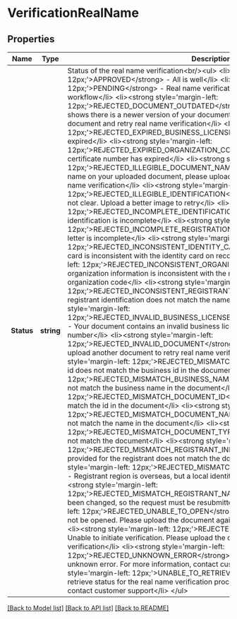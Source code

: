 # VerificationRealName

## Properties
Name | Type | Description | Notes
------------ | ------------- | ------------- | -------------
**Status** | **string** | Status of the real name verification&lt;br/&gt;&lt;ul&gt; &lt;li&gt;&lt;strong style&#x3D;&#x27;margin-left: 12px;&#x27;&gt;APPROVED&lt;/strong&gt; - All is well&lt;/li&gt; &lt;li&gt;&lt;strong style&#x3D;&#x27;margin-left: 12px;&#x27;&gt;PENDING&lt;/strong&gt; - Real name verification is working its way through the workflow&lt;/li&gt; &lt;li&gt;&lt;strong style&#x3D;&#x27;margin-left: 12px;&#x27;&gt;REJECTED_DOCUMENT_OUTDATED&lt;/strong&gt; - Local government verification shows there is a newer version of your document.  Upload the latest version of the document and retry real name verification&lt;/li&gt; &lt;li&gt;&lt;strong style&#x3D;&#x27;margin-left: 12px;&#x27;&gt;REJECTED_EXPIRED_BUSINESS_LICENSE&lt;/strong&gt; - Business license is expired&lt;/li&gt; &lt;li&gt;&lt;strong style&#x3D;&#x27;margin-left: 12px;&#x27;&gt;REJECTED_EXPIRED_ORGANIZATION_CODE&lt;/strong&gt; - Organization code certificate number has expired&lt;/li&gt; &lt;li&gt;&lt;strong style&#x3D;&#x27;margin-left: 12px;&#x27;&gt;REJECTED_ILLEGIBLE_DOCUMENT_NAME&lt;/strong&gt; - There isn’t a clear name on your uploaded document, please upload a different document to retry real name verification&lt;/li&gt; &lt;li&gt;&lt;strong style&#x3D;&#x27;margin-left: 12px;&#x27;&gt;REJECTED_ILLEGIBLE_IDENTIFICATION&lt;/strong&gt; - Registrant identification is not clear.  Upload a better image to retry&lt;/li&gt; &lt;li&gt;&lt;strong style&#x3D;&#x27;margin-left: 12px;&#x27;&gt;REJECTED_INCOMPLETE_IDENTIFICATION&lt;/strong&gt; - Registrant identification is incomplete&lt;/li&gt; &lt;li&gt;&lt;strong style&#x3D;&#x27;margin-left: 12px;&#x27;&gt;REJECTED_INCOMPLETE_REGISTRATION_LETTER&lt;/strong&gt; - Registration letter is incomplete&lt;/li&gt; &lt;li&gt;&lt;strong style&#x3D;&#x27;margin-left: 12px;&#x27;&gt;REJECTED_INCONSISTENT_IDENTITY_CARD&lt;/strong&gt; - Provided identity card is inconsistent with the identity card on record&lt;/li&gt; &lt;li&gt;&lt;strong style&#x3D;&#x27;margin-left: 12px;&#x27;&gt;REJECTED_INCONSISTENT_ORGANIZATION_CODE&lt;/strong&gt; - Provided organization information is inconsistent with the results obtained using the submitted organization code&lt;/li&gt; &lt;li&gt;&lt;strong style&#x3D;&#x27;margin-left: 12px;&#x27;&gt;REJECTED_INCONSISTENT_REGISTRANT_NAME&lt;/strong&gt; - Name on the registrant identification does not match the name in the system&lt;/li&gt; &lt;li&gt;&lt;strong style&#x3D;&#x27;margin-left: 12px;&#x27;&gt;REJECTED_INVALID_BUSINESS_LICENSE_OR_ORGANIZATION_CODE&lt;/strong&gt; - Your document contains an invalid business license or organization code certificate number&lt;/li&gt; &lt;li&gt;&lt;strong style&#x3D;&#x27;margin-left: 12px;&#x27;&gt;REJECTED_INVALID_DOCUMENT&lt;/strong&gt; - Document is invalid.  Please upload another document to retry real name verification&lt;/li&gt; &lt;li&gt;&lt;strong style&#x3D;&#x27;margin-left: 12px;&#x27;&gt;REJECTED_MISMATCH_BUSINESS_ID&lt;/strong&gt; - Business id does not match the business id in the document&lt;/li&gt; &lt;li&gt;&lt;strong style&#x3D;&#x27;margin-left: 12px;&#x27;&gt;REJECTED_MISMATCH_BUSINESS_NAME&lt;/strong&gt; - Business name does not match the business name in the document&lt;/li&gt; &lt;li&gt;&lt;strong style&#x3D;&#x27;margin-left: 12px;&#x27;&gt;REJECTED_MISMATCH_DOCUMENT_ID&lt;/strong&gt; - Document id does not match the id in the document&lt;/li&gt; &lt;li&gt;&lt;strong style&#x3D;&#x27;margin-left: 12px;&#x27;&gt;REJECTED_MISMATCH_DOCUMENT_NAME&lt;/strong&gt; - Document name does not match the name in the document&lt;/li&gt; &lt;li&gt;&lt;strong style&#x3D;&#x27;margin-left: 12px;&#x27;&gt;REJECTED_MISMATCH_DOCUMENT_TYPE&lt;/strong&gt; - Document type does not match the document&lt;/li&gt; &lt;li&gt;&lt;strong style&#x3D;&#x27;margin-left: 12px;&#x27;&gt;REJECTED_MISMATCH_REGISTRANT_INFO&lt;/strong&gt; - The information provided for the registrant does not match the document&lt;/li&gt; &lt;li&gt;&lt;strong style&#x3D;&#x27;margin-left: 12px;&#x27;&gt;REJECTED_MISMATCH_REGISTRANT_LOCALITY&lt;/strong&gt; - Registrant region is overseas, but a local identity document was provided&lt;/li&gt; &lt;li&gt;&lt;strong style&#x3D;&#x27;margin-left: 12px;&#x27;&gt;REJECTED_MISMATCH_REGISTRANT_NAME&lt;/strong&gt; - Registrant name has been changed, so the request must be resubmitted&lt;/li&gt; &lt;li&gt;&lt;strong style&#x3D;&#x27;margin-left: 12px;&#x27;&gt;REJECTED_UNABLE_TO_OPEN&lt;/strong&gt; - Registrant identification could not be opened.  Please upload the document again to retry real name verification&lt;/li&gt; &lt;li&gt;&lt;strong style&#x3D;&#x27;margin-left: 12px;&#x27;&gt;REJECTED_UNABLE_TO_VERIFY&lt;/strong&gt; - Unable to initiate verification.  Please upload the document again to retry real name verification&lt;/li&gt; &lt;li&gt;&lt;strong style&#x3D;&#x27;margin-left: 12px;&#x27;&gt;REJECTED_UNKNOWN_ERROR&lt;/strong&gt; - Document was rejected due to an unknown error. For more information, contact customer support&lt;/li&gt; &lt;li&gt;&lt;strong style&#x3D;&#x27;margin-left: 12px;&#x27;&gt;UNABLE_TO_RETRIEVE_STATUS&lt;/strong&gt; - Unable to retrieve status for the real name verification process.  Retry, if this status persists, contact customer support&lt;/li&gt; &lt;/ul&gt; | [default to null]

[[Back to Model list]](../README.md#documentation-for-models) [[Back to API list]](../README.md#documentation-for-api-endpoints) [[Back to README]](../README.md)

